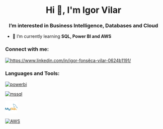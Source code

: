 <h1 align="center">Hi 👋, I'm Igor Vilar</h1>
<h3 align="center">I’m interested in Business Intelligence, Databases and Cloud</h3>

- 🌱 I’m currently learning **SQL, Power BI and AWS**

<h3 align="left">Connect with me:</h3>
<p align="left">
<a href="https://www.linkedin.com/in/igor-fons%C3%AAca-vilar-0624b1191/" target="blank"><img align="center" src="https://raw.githubusercontent.com/rahuldkjain/github-profile-readme-generator/master/src/images/icons/Social/linked-in-alt.svg" alt="https://www.linkedin.com/in/igor-fonsêca-vilar-0624b1191/" height="30" width="40" /></a>
</p>

<h3 align="left">Languages and Tools:</h3>
<p align="left"> <a href="https://powerbi.microsoft.com/" target="_blank" rel="noreferrer"></p><img src="https://upload.wikimedia.org/wikipedia/commons/thumb/c/cf/New_Power_BI_Logo.svg/630px-New_Power_BI_Logo.svg.png" alt="powerbi" width="40" height="40"/> <a href="https://www.microsoft.com/en-us/sql-server" target="_blank" rel="noreferrer"></p><img src="https://www.svgrepo.com/show/303229/microsoft-sql-server-logo.svg" alt="mssql" width="40" height="40"/> </a> <a href="https://www.mysql.com/" target="_blank" rel="noreferrer"></p><img src="https://raw.githubusercontent.com/devicons/devicon/master/icons/mysql/mysql-original-wordmark.svg" alt="mysql" width="40" height="40"/> </a> <a href="https://aws.amazon.com/pt/?nc2=h_lg" target="_blank" rel="noreferrer"></p><img src="https://upload.wikimedia.org/wikipedia/commons/9/93/Amazon_Web_Services_Logo.svg" alt="AWS" width="40" height="40"/> </a> </p>

<!---
IgorfVilar/IgorfVilar is a ✨ special ✨ repository because its `README.md` (this file) appears on your GitHub profile.
You can click the Preview link to take a look at your changes.
--->
